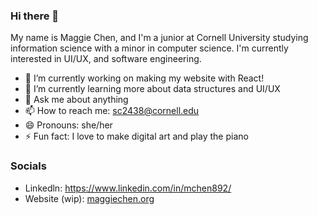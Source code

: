 ### Hi there 👋


<!-- **mchen892/mchen892** is a ✨ _special_ ✨ repository because its `README.md` (this file) appears on your GitHub profile. -->

My name is Maggie Chen, and I'm a junior at Cornell University studying information science with a minor in computer science. I'm currently interested in UI/UX, and software engineering. 
- 🔭 I’m currently working on making my website with React!
- 🌱 I’m currently learning more about data structures and UI/UX
- 💬 Ask me about anything 
- 📫 How to reach me: sc2438@cornell.edu
- 😄 Pronouns: she/her
- ⚡ Fun fact: I love to make digital art and play the piano 

### Socials 
- Linkedln: https://www.linkedin.com/in/mchen892/
- Website (wip): [maggiechen.org]([https://www.maggiechen.org/])
